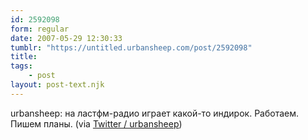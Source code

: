 ```yaml
---
id: 2592098
form: regular
date: 2007-05-29 12:30:33
tumblr: "https://untitled.urbansheep.com/post/2592098"
title:
tags:
    - post
layout: post-text.njk
---
```


<p>urbansheep: на ластфм-радио играет какой-то индирок. Работаем. Пишем планы. (via <a href="http://twitter.com/urbansheep/statuses/82257382">Twitter / urbansheep</a>)</p>

